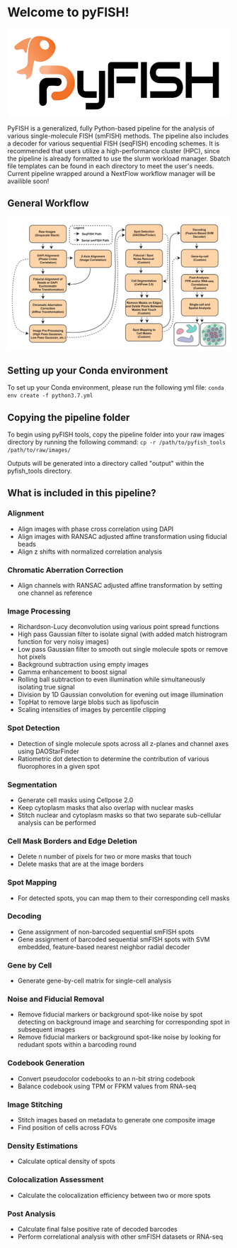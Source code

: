 # Welcome to pyFISH!
<p align="center">
<img src="https://github.com/CaiGroup/pyfish_tools/blob/pyFISH/logo/logo.png" alt="fish icon" width="500" height="200">
</p>
PyFISH is a generalized, fully Python-based pipeline for the analysis of various single-molecule FISH (smFISH) methods. The pipeline also includes a decoder for various sequential FISH (seqFISH) encoding schemes. It is recommended that users utilize a high-performance cluster (HPC), since the pipeline is already formatted to use the slurm workload manager. Sbatch file templates can be found in each directory to meet the user's needs. Current pipeline wrapped around a NextFlow workflow manager will be availible soon!

## General Workflow
<p align="center">
<img src="https://github.com/CaiGroup/pyfish_tools/blob/pyFISH/logo/workflow.png" alt="pipeline">
</p>

## Setting up your Conda environment

To set up your Conda environment, please run the following yml file: `conda env create -f python3.7.yml`

## Copying the pipeline folder

To begin using pyFISH tools, copy the pipeline folder into your raw images directory by running the following command: `cp -r /path/to/pyfish_tools /path/to/raw/images/`

Outputs will be generated into a directory called "output" within the pyfish_tools directory.

## What is included in this pipeline?
### Alignment
- Align images with phase cross correlation using DAPI
- Align images with RANSAC adjusted affine transformation using fiducial beads 
- Align z shifts with normalized correlation analysis
### Chromatic Aberration Correction
- Align channels with RANSAC adjusted affine transformation by setting one channel as reference
### Image Processing
- Richardson-Lucy deconvolution using various point spread functions
- High pass Gaussian filter to isolate signal (with added match histrogram function for very noisy images)
- Low pass Gaussian filter to smooth out single molecule spots or remove hot pixels 
- Background subtraction using empty images
- Gamma enhancement to boost signal
- Rolling ball subtraction to even illumination while simultaneously isolating true signal
- Division by 1D Gaussian convolution for evening out image illumination
- TopHat to remove large blobs such as lipofuscin 
- Scaling intensities of images by percentile clipping
### Spot Detection
- Detection of single molecule spots across all z-planes and channel axes using DAOStarFinder  
- Ratiometric dot detection to determine the contribution of various fluorophores in a given spot
### Segmentation
- Generate cell masks using Cellpose 2.0
- Keep cytoplasm masks that also overlap with nuclear masks
- Stitch nuclear and cytoplasm masks so that two separate sub-cellular analysis can be performed
### Cell Mask Borders and Edge Deletion
- Delete n number of pixels for two or more masks that touch
- Delete masks that are at the image borders
### Spot Mapping
- For detected spots, you can map them to their corresponding cell masks
### Decoding
- Gene assignment of non-barcoded sequential smFISH spots
- Gene assignment of barcoded sequential smFISH spots with SVM embedded, feature-based nearest neighbor radial decoder
### Gene by Cell 
- Generate gene-by-cell matrix for single-cell analysis
### Noise and Fiducial Removal
- Remove fiducial markers or background spot-like noise by spot detecting on background image and searching for corresponding spot in subsequent images
- Remove fiducial markers or background spot-like noise by looking for redudant spots within a barcoding round
### Codebook Generation
- Convert pseudocolor codebooks to an n-bit string codebook
- Balance codebook using TPM or FPKM values from RNA-seq
### Image Stitching
- Stitch images based on metadata to generate one composite image
- Find position of cells across FOVs
### Density Estimations
- Calculate optical density of spots
### Colocalization Assessment
- Calculate the colocalization efficiency between two or more spots
### Post Analysis
- Calculate final false positive rate of decoded barcodes
- Perform correlational analysis with other smFISH datasets or RNA-seq







